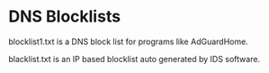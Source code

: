 # DNS Blocklists

blocklist1.txt is a DNS block list for programs like AdGuardHome.

blacklist.txt is an IP based blocklist auto generated by IDS software.

